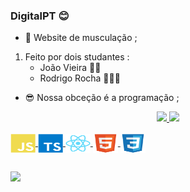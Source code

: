 ### DigitalPT 😊

- 💪 Website de musculação ;

1. Feito por dois studantes :
   - João Vieira 🧍🏻
   - Rodrigo Rocha 🧍🏻‍♂️

- 😎 Nossa obceção é a programação ;


<div align="center">
  <a href="https://github.com/DigitalPT1116">
  <img height="180em" src="https://github-readme-stats.vercel.app/api?username=DigitalPT1116&show_icons=true&theme=dark&include_all_commits=true&count_private=true"/>
  <img height="180em" src="https://github-readme-stats.vercel.app/api/top-langs/?username=DigitalPT1116&layout=compact&langs_count=7&theme=dark"/>
</div>
  
  <div style="display: inline_block"><br>
  <img align="center" alt="DigitalPT-Js" height="30" width="40" src="https://raw.githubusercontent.com/devicons/devicon/master/icons/javascript/javascript-plain.svg">
  <img align="center" alt="DigitalPT-Ts" height="30" width="40" src="https://raw.githubusercontent.com/devicons/devicon/master/icons/typescript/typescript-plain.svg">
  <img align="center" alt="DigitalPT-React" height="30" width="40" src="https://raw.githubusercontent.com/devicons/devicon/master/icons/react/react-original.svg">
  <img align="center" alt="DigitalPT-HTML" height="30" width="40" src="https://raw.githubusercontent.com/devicons/devicon/master/icons/html5/html5-original.svg">
  <img align="center" alt="DigitalPT-CSS" height="30" width="40" src="https://raw.githubusercontent.com/devicons/devicon/master/icons/css3/css3-original.svg">
</div>
  
  ##
  
  <div> 
  <a href = "mailto:digitalprsonaltrainer116@gmail.com"><img src="https://img.shields.io/badge/-Gmail-%23333?style=for-the-badge&logo=gmail&logoColor=white" target="_blank"></a>

 
</div>
